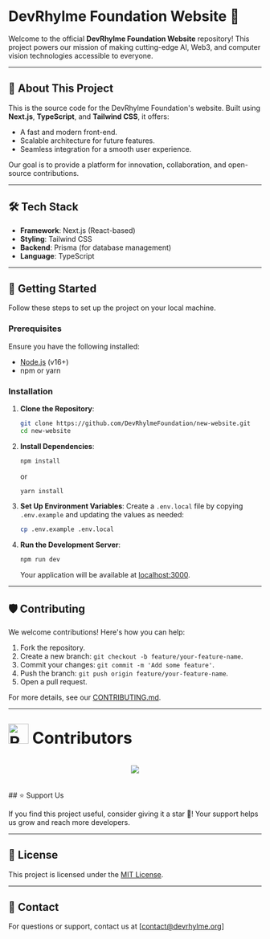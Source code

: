 # DevRhylme Foundation Website 🚀

Welcome to the official **DevRhylme Foundation Website** repository! This project powers our mission of making cutting-edge AI, Web3, and computer vision technologies accessible to everyone.

---

## 🌟 About This Project
This is the source code for the DevRhylme Foundation's website. Built using **Next.js**, **TypeScript**, and **Tailwind CSS**, it offers:
- A fast and modern front-end.
- Scalable architecture for future features.
- Seamless integration for a smooth user experience.

Our goal is to provide a platform for innovation, collaboration, and open-source contributions.

---

## 🛠️ Tech Stack
- **Framework**: Next.js (React-based)
- **Styling**: Tailwind CSS
- **Backend**: Prisma (for database management)
- **Language**: TypeScript

---

## 🚀 Getting Started

Follow these steps to set up the project on your local machine.

### Prerequisites
Ensure you have the following installed:
- [Node.js](https://nodejs.org/) (v16+)
- npm or yarn

### Installation

1. **Clone the Repository**:
   ```bash
   git clone https://github.com/DevRhylmeFoundation/new-website.git
   cd new-website
   ```

2. **Install Dependencies**:
   ```bash
   npm install
   ```
   or
   ```bash
   yarn install
   ```

3. **Set Up Environment Variables**:
   Create a `.env.local` file by copying `.env.example` and updating the values as needed:
   ```bash
   cp .env.example .env.local
   ```

4. **Run the Development Server**:
   ```bash
   npm run dev
   ```
   Your application will be available at [localhost:3000](http://localhost:3000).

---

## 🛡️ Contributing

We welcome contributions! Here's how you can help:
1. Fork the repository.
2. Create a new branch: `git checkout -b feature/your-feature-name`.
3. Commit your changes: `git commit -m 'Add some feature'`.
4. Push the branch: `git push origin feature/your-feature-name`.
5. Open a pull request.

For more details, see our [CONTRIBUTING.md](./CONTRIBUTING.md).

---
<div>
<h2><font size="6"><img src="https://raw.githubusercontent.com/Tarikul-Islam-Anik/Animated-Fluent-Emojis/master/Emojis/Smilies/Red%20Heart.png" alt="Red Heart" width="40" height="40" /> Contributors </font></h2>
</div>
<br>

<center>
<a href="https://github.com/DEVRhylme-Foundation/new-website/graphs/contributors">
  <img src="https://contrib.rocks/image?repo=DEVRhylme-Foundation/new-website" />
</a>
</center>
<br>

<br>
## ⭐ Support Us

If you find this project useful, consider giving it a star 🌟! Your support helps us grow and reach more developers.

---

## 📄 License
This project is licensed under the [MIT License](./LICENSE).

---

## 📧 Contact
For questions or support, contact us at [contact@devrhylme.org]
